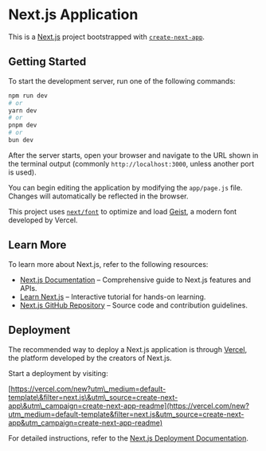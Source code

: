 # Next.js Application

This is a [Next.js](https://nextjs.org) project bootstrapped with [`create-next-app`](https://github.com/vercel/next.js/tree/canary/packages/create-next-app).

## Getting Started

To start the development server, run one of the following commands:

```bash
npm run dev
# or
yarn dev
# or
pnpm dev
# or
bun dev
```

After the server starts, open your browser and navigate to the URL shown in the terminal output (commonly `http://localhost:3000`, unless another port is used).

You can begin editing the application by modifying the `app/page.js` file. Changes will automatically be reflected in the browser.

This project uses [`next/font`](https://nextjs.org/docs/app/building-your-application/optimizing/fonts) to optimize and load [Geist](https://vercel.com/font), a modern font developed by Vercel.

## Learn More

To learn more about Next.js, refer to the following resources:

* [Next.js Documentation](https://nextjs.org/docs) – Comprehensive guide to Next.js features and APIs.
* [Learn Next.js](https://nextjs.org/learn) – Interactive tutorial for hands-on learning.
* [Next.js GitHub Repository](https://github.com/vercel/next.js) – Source code and contribution guidelines.

## Deployment

The recommended way to deploy a Next.js application is through [Vercel](https://vercel.com), the platform developed by the creators of Next.js.

Start a deployment by visiting:

[https://vercel.com/new?utm\_medium=default-template\&filter=next.js\&utm\_source=create-next-app\&utm\_campaign=create-next-app-readme](https://vercel.com/new?utm_medium=default-template&filter=next.js&utm_source=create-next-app&utm_campaign=create-next-app-readme)

For detailed instructions, refer to the [Next.js Deployment Documentation](https://nextjs.org/docs/app/building-your-application/deploying).


